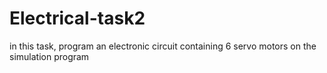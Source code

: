 # Electrical-task2
in this task, program an electronic circuit containing 6 servo motors on the simulation program
